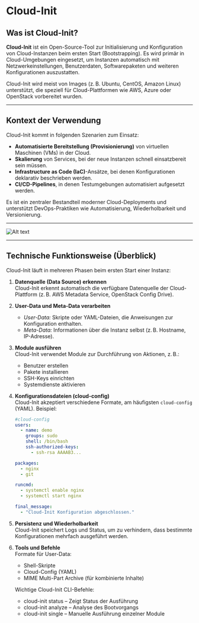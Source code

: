 # Cloud-Init

## Was ist Cloud-Init?

**Cloud-Init** ist ein Open-Source-Tool zur Initialisierung und Konfiguration von Cloud-Instanzen beim ersten Start (Bootstrapping). 
Es wird primär in Cloud-Umgebungen eingesetzt, um Instanzen automatisch mit Netzwerkeinstellungen, Benutzerdaten, Softwarepaketen und weiteren Konfigurationen auszustatten.

Cloud-Init wird meist von Images (z. B. Ubuntu, CentOS, Amazon Linux) unterstützt, die speziell für Cloud-Plattformen wie AWS, Azure oder OpenStack vorbereitet wurden.

---

## Kontext der Verwendung

Cloud-Init kommt in folgenden Szenarien zum Einsatz:

- **Automatisierte Bereitstellung (Provisionierung)** von virtuellen Maschinen (VMs) in der Cloud.
- **Skalierung** von Services, bei der neue Instanzen schnell einsatzbereit sein müssen.
- **Infrastructure as Code (IaC)**-Ansätze, bei denen Konfigurationen deklarativ beschrieben werden.
- **CI/CD-Pipelines**, in denen Testumgebungen automatisiert aufgesetzt werden.

Es ist ein zentraler Bestandteil moderner Cloud-Deployments und unterstützt DevOps-Praktiken wie Automatisierung, Wiederholbarkeit und Versionierung.

---


![Alt text](https://github.com/Katsu420/biti-vica-ss25-vz/tree/main/Erbulan_Timurcan/Assets)


---

## Technische Funktionsweise (Überblick)

Cloud-Init läuft in mehreren Phasen beim ersten Start einer Instanz:

1. **Datenquelle (Data Source) erkennen**  
   Cloud-Init erkennt automatisch die verfügbare Datenquelle der Cloud-Plattform (z. B. AWS Metadata Service, OpenStack Config Drive).

2. **User-Data und Meta-Data verarbeiten**  
   - *User-Data:* Skripte oder YAML-Dateien, die Anweisungen zur Konfiguration enthalten.  
   - *Meta-Data:* Informationen über die Instanz selbst (z. B. Hostname, IP-Adresse).

3. **Module ausführen**  
   Cloud-Init verwendet Module zur Durchführung von Aktionen, z. B.:
   - Benutzer erstellen
   - Pakete installieren
   - SSH-Keys einrichten
   - Systemdienste aktivieren

4. **Konfigurationsdateien (cloud-config)**  
   Cloud-Init akzeptiert verschiedene Formate, am häufigsten `cloud-config` (YAML). Beispiel:

   ```yaml
   #cloud-config
   users:
     - name: demo
       groups: sudo
       shell: /bin/bash
       ssh-authorized-keys:
         - ssh-rsa AAAAB3...

   packages:
     - nginx
     - git

   runcmd:
     - systemctl enable nginx
     - systemctl start nginx

   final_message:
     - "Cloud-Init Konfiguration abgeschlossen."

   
5. **Persistenz und Wiederholbarkeit**  
   Cloud-Init speichert Logs und Status, um zu verhindern, dass bestimmte Konfigurationen mehrfach ausgeführt werden.


6. **Tools und Befehle**  
   Formate für User-Data:
   
   - Shell-Skripte
   - Cloud-Config (YAML)
   - MIME Multi-Part Archive (für kombinierte Inhalte)
     
   Wichtige Cloud-Init CLI-Befehle:

   - cloud-init status – Zeigt Status der Ausführung
   - cloud-init analyze – Analyse des Bootvorgangs
   - cloud-init single – Manuelle Ausführung einzelner Module


   
